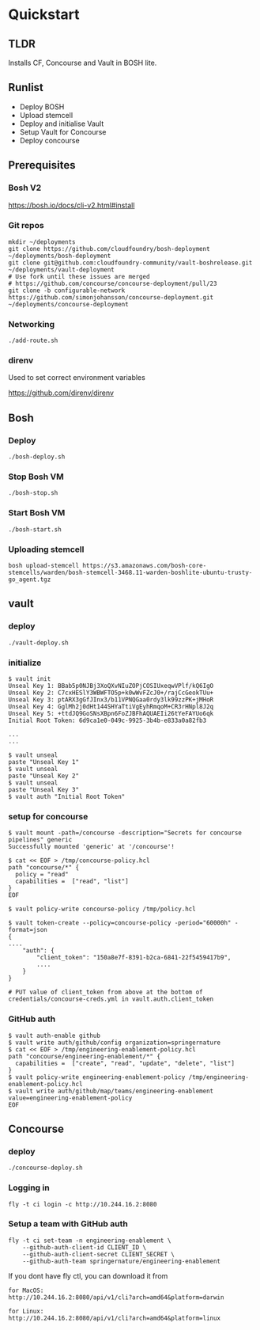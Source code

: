 # Quickstart
## TLDR
Installs CF, Concourse and Vault in BOSH lite.

## Runlist
* Deploy BOSH
* Upload stemcell
* Deploy and initialise Vault
* Setup Vault for Concourse
* Deploy concourse

## Prerequisites
### Bosh V2
https://bosh.io/docs/cli-v2.html#install

### Git repos
```
mkdir ~/deployments
git clone https://github.com/cloudfoundry/bosh-deployment ~/deployments/bosh-deployment
git clone git@github.com:cloudfoundry-community/vault-boshrelease.git ~/deployments/vault-deployment
# Use fork until these issues are merged
# https://github.com/concourse/concourse-deployment/pull/23
git clone -b configurable-network https://github.com/simonjohansson/concourse-deployment.git ~/deployments/concourse-deployment

```

### Networking
`./add-route.sh`

### direnv
Used to set correct environment variables

https://github.com/direnv/direnv

## Bosh
### Deploy
`./bosh-deploy.sh`

### Stop Bosh VM
`./bosh-stop.sh`

### Start Bosh VM
`./bosh-start.sh`

### Uploading stemcell
`bosh upload-stemcell https://s3.amazonaws.com/bosh-core-stemcells/warden/bosh-stemcell-3468.11-warden-boshlite-ubuntu-trusty-go_agent.tgz`

## vault
### deploy
`./vault-deploy.sh`

### initialize
```
$ vault init
Unseal Key 1: BBab5p0NJBj3XoQXvNIuZOPjCOSIUxeqwVPlf/kQ6IgO
Unseal Key 2: C7cxHESlY3WBWFTO5p+k0wWvFZcJ0+/rajCcGeokTUu+
Unseal Key 3: ptARX3gGfJInx3/b11VPNQGaa0rdy3lk99zzPK+jMHoR
Unseal Key 4: GglMh2j0dHt144SHYaTtiVgEyhRmqoM+CR3rHNpl8J2q
Unseal Key 5: +ttdJQ9GoSNsXBpn6FoZJBFhAQUAEIi26tYeFAYUo6qk
Initial Root Token: 6d9ca1e0-049c-9925-3b4b-e833a0a82fb3

...
...

$ vault unseal
paste "Unseal Key 1"
$ vault unseal
paste "Unseal Key 2"
$ vault unseal
paste "Unseal Key 3"
$ vault auth "Initial Root Token"
```

### setup for concourse
```
$ vault mount -path=/concourse -description="Secrets for concourse pipelines" generic
Successfully mounted 'generic' at '/concourse'!

$ cat << EOF > /tmp/concourse-policy.hcl
path "concourse/*" {
  policy = "read"
  capabilities =  ["read", "list"]
}
EOF

$ vault policy-write concourse-policy /tmp/policy.hcl

$ vault token-create --policy=concourse-policy -period="60000h" -format=json
{
....
	"auth": {
		"client_token": "150a8e7f-8391-b2ca-6841-22f5459417b9",
		....
	}
}

# PUT value of client_token from above at the bottom of credentials/concourse-creds.yml in vault.auth.client_token
```

### GitHub auth
```
$ vault auth-enable github
$ vault write auth/github/config organization=springernature
$ cat << EOF > /tmp/engineering-enablement-policy.hcl
path "concourse/engineering-enablement/*" {
  capabilities =  ["create", "read", "update", "delete", "list"]
}
$ vault policy-write engineering-enablement-policy /tmp/engineering-enablement-policy.hcl
$ vault write auth/github/map/teams/engineering-enablement value=engineering-enablement-policy
EOF
```

## Concourse
### deploy
`./concourse-deploy.sh`

### Logging in
`fly -t ci login -c http://10.244.16.2:8080`

### Setup a team with GitHub auth
```
fly -t ci set-team -n engineering-enablement \
    --github-auth-client-id CLIENT_ID \
    --github-auth-client-secret CLIENT_SECRET \
    --github-auth-team springernature/engineering-enablement
```

If you dont have fly ctl, you can download it from
```
for MacOS:
http://10.244.16.2:8080/api/v1/cli?arch=amd64&platform=darwin

for Linux:
http://10.244.16.2:8080/api/v1/cli?arch=amd64&platform=linux
```
